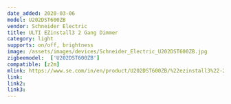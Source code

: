 ```yaml
---
date_added: 2020-03-06
model: U202DST600ZB
vendor: Schneider Electric
title: ULTI EZinstall3 2 Gang Dimmer
category: light
supports: on/off, brightness
image: /assets/images/devices/Schneider_Electric_U202DST600ZB.jpg
zigbeemodel:  ['U202DST600ZB']
compatible: [z2m]
mlink: https://www.se.com/in/en/product/U202DST600ZB/%22ezinstall3%22-2-gang-2x300w-dimmer-module/
link: 
link2: 
link3: 
---
```

